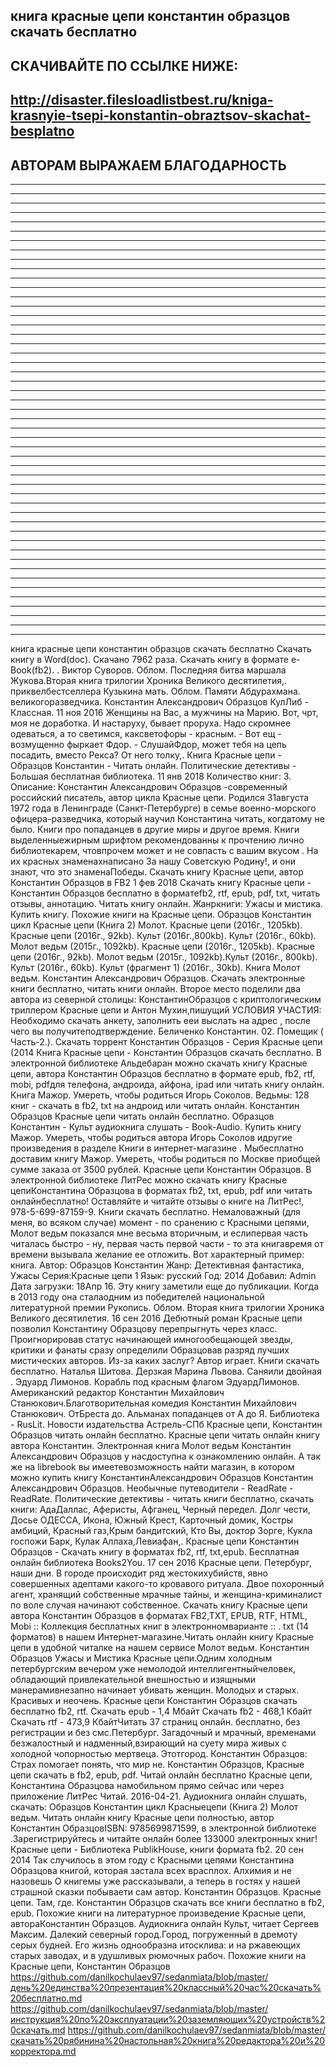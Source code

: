 книга красные цепи константин образцов скачать бесплатно
--------------------------------------------------
СКАЧИВАЙТЕ ПО ССЫЛКЕ НИЖЕ:
--------------------------------------------------
http://disaster.filesloadlistbest.ru/kniga-krasnyie-tsepi-konstantin-obraztsov-skachat-besplatno
--------------------------------------------------
АВТОРАМ ВЫРАЖАЕМ БЛАГОДАРНОСТЬ
--------------------------------------------------
--------------------------------------------------
--------------------------------------------------
--------------------------------------------------
--------------------------------------------------
--------------------------------------------------
--------------------------------------------------
--------------------------------------------------
--------------------------------------------------
--------------------------------------------------
--------------------------------------------------
--------------------------------------------------
--------------------------------------------------
--------------------------------------------------
--------------------------------------------------
--------------------------------------------------
--------------------------------------------------
--------------------------------------------------
--------------------------------------------------
--------------------------------------------------
--------------------------------------------------
--------------------------------------------------
--------------------------------------------------
--------------------------------------------------
--------------------------------------------------
--------------------------------------------------
--------------------------------------------------
--------------------------------------------------
--------------------------------------------------
--------------------------------------------------
--------------------------------------------------
--------------------------------------------------
--------------------------------------------------
--------------------------------------------------
--------------------------------------------------
--------------------------------------------------
--------------------------------------------------
--------------------------------------------------
--------------------------------------------------
--------------------------------------------------
--------------------------------------------------
--------------------------------------------------
--------------------------------------------------
--------------------------------------------------
--------------------------------------------------
--------------------------------------------------
--------------------------------------------------
--------------------------------------------------
--------------------------------------------------
--------------------------------------------------
книга красные цепи константин образцов скачать бесплатно Скачать книгу в Word(doc). Скачано 7962 раза. Скачать книгу в формате e-Book(fb2). . Виктор Суворов. Облом. Последняя битва маршала Жукова.Вторая книга трилогии Хроника Великого десятилетия,. приквелбестселлера Кузькина мать. Облом. Памяти Абдурахмана. великогоразведчика. Константин Александрович Образцов  КулЛиб - Классная. 11 ноя 2016  Женщины на Вас, а мужчины на Марию. Вот, чрт, моя не доработка. И настаруху, бывает проруха. Надо скромнее одеваться, а то светимся, каксветофоры - красным. - Вот ещ - возмущенно фыркает Фдор. - СлушайФдор, может тебя на цепь посадить, вместо Рекса? От него толку,. Книга Красные цепи - Образцов Константин - Читать онлайн. Политические детективы - Большая бесплатная библиотека. 11 янв 2018  Количество книг: 3. Описание: Константин Александрович Образцов -современный российский писатель, автор цикла Красные цепи. Родился 31августа 1972 года в Ленинграде (Санкт-Петербурге) в семье военно-морского офицера-разведчика, который научил Константина читать, когдатому не было. Книги про попаданцев в другие миры и другое время.  Книги выделенныежирным шрифтом рекомендованны к прочтению лично библиотекарем, чтовпрочем может и не совпасть с вашим вкусом . На их красных знаменахнаписано За нашу Советскую Родину!, и они знают, что это знаменаПобеды. Скачать книгу Красные цепи, автор Константин Образцов в FB2
1 фев 2018  Скачать книгу Красные цепи - Константин Образцов бесплатно в форматеfb2, rtf, epub, pdf, txt, читать отзывы, аннотацию. Читать книгу онлайн. Жанркниги: Ужасы и мистика. Купить книгу. Похожие книги на Красные цепи. Образцов Константин  цикл Красные цепи (Книга 2)  Молот. Красные цепи (2016г., 1205kb). Красные цепи (2016г., 92kb). Культ (2016г.,800kb). Культ (2016г., 60kb). Молот ведьм (2015г., 1092kb). Красные цепи (2016г., 1205kb). Красные цепи (2016г., 92kb). Молот ведьм (2015г., 1092kb).Культ (2016г., 800kb). Культ (2016г., 60kb). Культ (фрагмент 1) (2016г., 30kb). Книга Молот ведьм. Константин Александрович Образцов. Скачать электронные книги бесплатно, читать книги онлайн. Второе место поделили два автора из северной столицы: КонстантинОбразцов с криптологическим триллером Красные цепи и Антон Мухин,пишущий  УСЛОВИЯ УЧАСТИЯ: Необходимо скачать анкету, заполнить ееи выслать на адрес , после чего вы получитеподтверждение. Беличенко Константин. 02. Помещик ( Часть-2.). Скачать торрент Константин Образцов - Серия Красные цепи (2014
Книга Красные цепи - Константин Образцов скачать бесплатно. В электронной библиотеке Альдебаран можно скачать книгу Красные цепи, автора Константин Образцов бесплатно в формате epub, fb2, rtf, mobi, pdfдля телефона, андроида, айфона, ipad или читать книгу онлайн. Книга Мажор. Умереть, чтобы родиться Игорь Соколов. Ведьмы: 128 книг - скачать в fb2, txt на андроид или читать онлайн. Константин Образцов Красные цепи  читать онлайн бесплатно. Образцов Константин - Культ аудиокнига слушать  - Book-Audio. Купить книгу Мажор. Умереть, чтобы родиться автора Игорь Соколов идругие произведения в разделе Книги в интернет-магазине .  Мыбесплатно доставим книгу Мажор. Умереть, чтобы родиться по Москве приобщей сумме заказа от 3500 рублей.  Красные цепи Константин Образцов. В электронной библиотеке ЛитРес можно скачать книгу Красные цепиКонстантина Образцова в форматах fb2, txt, epub, pdf или читать онлайнбесплатно! Оставляйте и читайте отзывы о книге на ЛитРес!, 978-5-699-87159-9.
Книги скачать бесплатно. Немаловажный (для меня, во всяком случае) момент - по сранению с Красными цепями, Молот ведьм показался мне весьма вторичным, и еслипервая часть читалась быстро - ну, первая часть первой части - то эта книгавремя от времени вызывала желание ее отложить. Вот характерный пример: книга. Автор: Образцов Константин Жанр: Детективная фантастика, Ужасы Серия:Красные цепи 1 Язык: русский Год: 2014 Добавил: Admin Дата загрузки: 18Апр 16. Эту книгу заметили еще до публикации. Когда в 2013 году она сталаодним из победителей национальной литературной премии Рукопись. Облом. Вторая книга трилогии Хроника Великого десятилетия. 16 сен 2016  Дебютный роман Красные цепи позволил Константину Образцову перепрыгнуть через класс. Проигнорировав статус начинающей имногообещающей звезды, критики и фанаты сразу определили Образцовав разряд лучших мистических авторов. Из-за каких заслуг? Автор играет. Книги скачать бесплатно. Наталья Шитова. Дерзкая  Марина Львова. Саняили двойная . Эдуард Лимонов. Корабль под красным флагом  ЭдуардЛимонов. Американский редактор  Константин Михайлович Станюкович.Благотворительная комедия  Константин Михайлович Станюкович. ОтБреста до. Альманах попаданцев от А до Я. Библиотека - RusLit. Новости издательства Астрель-СПб
Красные цепи, Константин Образцов  читать онлайн бесплатно. Красные цепи читать онлайн книгу автора Константин. Электронная книга Молот ведьм Константин Александрович Образцов у насдоступна к ознакомлению онлайн. А так же на librebook вы имеетевозможность найти магазин, в котором можно купить книгу КонстантинАлександрович Образцов Константин Александрович Образцов. Необычные путеводители - ReadRate - ReadRate. Политические детективы - читать книги бесплатно, скачать книги: АдаДаллас, Аферисты, Афганец, Черный передел.  Долг чести, Досье ОДЕССА, Икона, Южный Крест, Карточный домик, Костры амбиций, Красный газ,Крым бандитский, Кто Вы, доктор Зорге, Кукла госпожи Барк, Кулак Аллаха,Левиафан,. Красные цепи Константин Образцов - Скачать книгу в форматах fb2, rtf, txt,epub. Бесплатная онлайн библиотека Books2You. 17 сен 2016  Красные цепи. Петербург, наши дни. В городе происходит ряд жестокихубийств, явно совершенных адептами какого-то кровавого ритуала. Двое похоронный агент, хранящий собственные мрачные тайны, и женщина-криминалист  по воле случая начинают собственное. Скачать книгу Красные цепи автора Константин Образцов в форматах FB2,TXT, EPUB, RTF, HTML, Mobi :: Коллекция бесплатных книг в электронномварианте :: .  txt (14 форматов) в нашем Интернет-магазине.Читать онлайн книгу Красные цепи в удобной читалке на нашем сервисе
Молот ведьм. Константин Образцов  Ужасы и Мистика  Красные цепи.Одним холодным петербургским вечером уже немолодой интеллигентныйчеловек, обладающий привлекательной внешностью и изящными манерамивнезапно начинает убивать женщин. Молодых и старых. Красивых и неочень. Красные цепи Константин Образцов скачать бесплатно fb2, rtf. Cкачать epub - 1,4 Мбайт Cкачать fb2 - 468,1 Кбайт Cкачать rtf - 473,9 КбайтЧитать 37 страниц онлайн. бесплатно, без регистрации и без смс.Петербург. Загадочный и мрачный, временами безжалостный и надменный,взирающий на суету мира живых с холодной чопорностью мертвеца. Этотгород. Константин Образцов: Страх помогает понять, что мир не. Константин Образцов, Красные цепи  скачать в fb2, epub, pdf. Читай онлайн бесплатно Красные цепи, Константина Образцова намобильном прямо сейчас или через приложение ЛитРес Читай. 2016-04-21. Аудиокнига онлайн слушать, скачать: Образцов Константин  цикл Красныецепи (Книга 2)  Молот ведьм. Читать онлайн книгу Красные цепи полностью, автор Константин ОбразцовISBN: 9785699871599, в электронной библиотеке .Зарегистрируйтесь и читайте онлайн более 133000 электронных книг!
Красные цепи - Библиотека PublikHouse, книги формата fb2. 20 сен 2014  Так случилось в этом году с Красными цепями Константина Образцова книгой, которая застала всех врасплох. Алхимия и  не назовешь О книгемы уже рассказывали, а теперь в гостях у нашей страшной сказки побываети сам автор.  Константин Образцов. Красные цепи. Там, где. Константин Образцов  скачать все книги бесплатно в fb2, epub. Похожие книги на литературное произведение Красные цепи, автораКонстантин Образцов. Аудиокнига онлайн Культ, читает Сергеев Максим. Далекий северный город.Город, погруженный в дремоту серых будней. Его жизнь однообразна итосклива: и на ржавеющих старых заводах, и в удушливых рюмочных рабоч. Похожие книги на Красные цепи, Константин Образцов
https://github.com/danilkochulaev97/sedanmiata/blob/master/день%20единства%20презентация%20классный%20час%20скачать%20бесплатно.md
https://github.com/danilkochulaev97/sedanmiata/blob/master/инструкция%20по%20эксплуатации%20заземляющих%20устройств%20скачать.md
https://github.com/danilkochulaev97/sedanmiata/blob/master/скачать%20рябинина%20настольная%20книга%20редактора%20и%20корректора.md